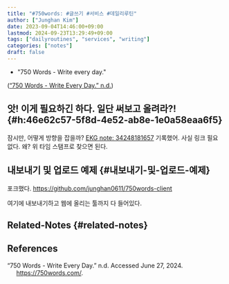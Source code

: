 ```yaml
---
title: "#750words: #글쓰기 #서비스 #데일리루틴"
author: ["Junghan Kim"]
date: 2023-09-04T14:46:00+09:00
lastmod: 2024-09-23T13:29:49+09:00
tags: ["dailyroutines", "services", "writing"]
categories: ["notes"]
draft: false
---
```


-   "750 Words - Write every day."

(<a href="#citeproc_bib_item_1">“750 Words - Write Every Day.” n.d.</a>)


## 앗! 이게 필요하긴 하다. 일단 써보고 올려라?! {#h:46e62c57-5f8d-4e52-ab8e-1e0a58eaa6f5}



잠시만, 어떻게 방향을 잡을까? [EKG note: 34248181657](34248181657) 기록했어. 사실 링크 필요 없다. 왜? 위 타임 스탬프로 찾으면 된다.


## 내보내기 및 업로드 예제 {#내보내기-및-업로드-예제}



포크했다. <https://github.com/junghan0611/750words-client>

여기에 내보내기하고 웹에 올리는 툴까지 다 들어있다.


## Related-Notes {#related-notes}

## References

<style>.csl-entry{text-indent: -1.5em; margin-left: 1.5em;}</style><div class="csl-bib-body">
  <div class="csl-entry"><a id="citeproc_bib_item_1"></a>“750 Words - Write Every Day.” n.d. Accessed June 27, 2024. <a href="https://750words.com/">https://750words.com/</a>.</div>
</div>
